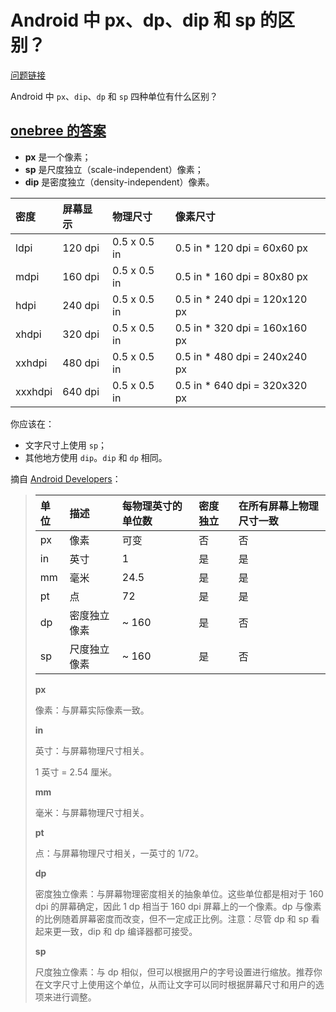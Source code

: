# Android 中 px、dp、dip 和 sp 的区别？

[问题链接](http://stackoverflow.com/questions/2025282/difference-between-px-dp-dip-and-sp-in-android)

Android 中 `px`、`dip`、`dp` 和 `sp` 四种单位有什么区别？

## [onebree 的答案](http://stackoverflow.com/questions/2025282/difference-between-px-dp-dip-and-sp-in-android/2025541#2025541)

 - **px** 是一个像素；
 - **sp** 是尺度独立（scale-independent）像素；
 - **dip** 是密度独立（density-independent）像素。

| 密度    | 屏幕显示 | 物理尺寸     | 像素尺寸                      |
|:------- |:-------- |:------------ |:----------------------------- |
| ldpi    | 120 dpi  | 0.5 x 0.5 in | 0.5 in * 120 dpi = 60x60 px   | 
| mdpi    | 160 dpi  | 0.5 x 0.5 in | 0.5 in * 160 dpi = 80x80 px   | 
| hdpi    | 240 dpi  | 0.5 x 0.5 in | 0.5 in * 240 dpi = 120x120 px | 
| xhdpi   | 320 dpi  | 0.5 x 0.5 in | 0.5 in * 320 dpi = 160x160 px |
| xxhdpi  | 480 dpi  | 0.5 x 0.5 in | 0.5 in * 480 dpi = 240x240 px |
| xxxhdpi | 640 dpi  | 0.5 x 0.5 in | 0.5 in * 640 dpi = 320x320 px |

你应该在：

 - 文字尺寸上使用 `sp`；
 - 其他地方使用 `dip`。`dip` 和 `dp` 相同。

摘自 [Android Developers](http://developer.android.com/guide/topics/resources/more-resources.html#Dimension)：

> | 单位 | 描述         | 每物理英寸的单位数 | 密度独立 | 在所有屏幕上物理尺寸一致 |
> |:---- |:------------ |:------------------ |:-------- |:------------------------ |
> | px   | 像素         | 可变               | 否       | 否                       |
> | in   | 英寸         | 1                  | 是       | 是                       |
> | mm   | 毫米         | 24.5               | 是       | 是                       |
> | pt   | 点           | 72                 | 是       | 是                       |
> | dp   | 密度独立像素 | ~ 160              | 是       | 否                       |
> | sp   | 尺度独立像素 | ~ 160              | 是       | 否                       |
> 
> **px**
> 
> 像素：与屏幕实际像素一致。
> 
> **in**
>
> 英寸：与屏幕物理尺寸相关。
>
> 1 英寸 = 2.54 厘米。
>
> **mm**
>
> 毫米：与屏幕物理尺寸相关。
>
> **pt**
>
> 点：与屏幕物理尺寸相关，一英寸的 1/72。
>
> **dp**
>
> 密度独立像素：与屏幕物理密度相关的抽象单位。这些单位都是相对于 160 dpi 的屏幕确定，因此 1 dp 相当于 160 dpi 屏幕上的一个像素。dp 与像素的比例随着屏幕密度而改变，但不一定成正比例。注意：尽管 dp 和 sp 看起来更一致，dip 和 dp 编译器都可接受。
>
> **sp**
>
> 尺度独立像素：与 dp 相似，但可以根据用户的字号设置进行缩放。推荐你在文字尺寸上使用这个单位，从而让文字可以同时根据屏幕尺寸和用户的选项来进行调整。
